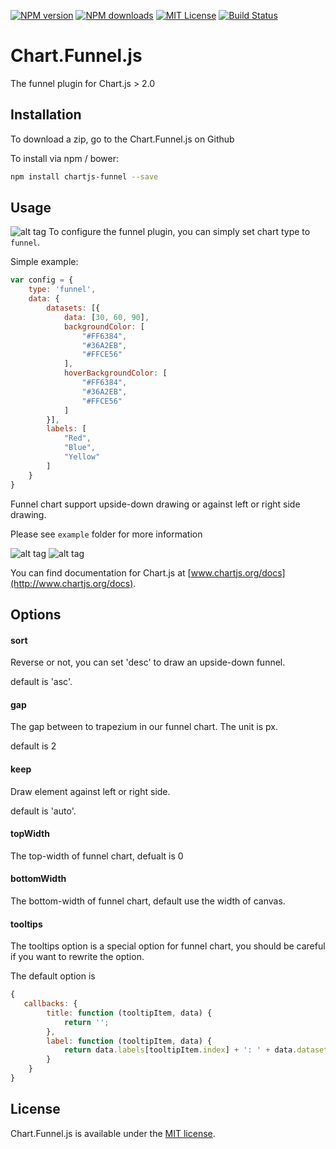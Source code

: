 [![NPM version][npm-version-image]][npm-url] 
[![NPM downloads][npm-downloads-image]][npm-url] 
[![MIT License][license-image]][license-url]
[![Build Status](https://travis-ci.org/xch89820/Chart.Funnel.js.svg?branch=master)](https://travis-ci.org/xch89820/Chart.Funnel.js)

# Chart.Funnel.js
The funnel plugin for Chart.js > 2.0

## Installation

To download a zip, go to the Chart.Funnel.js on Github

To install via npm / bower:

```bash
npm install chartjs-funnel --save
```

## Usage

![alt tag](https://cloud.githubusercontent.com/assets/4920540/16495890/e6c3aaee-3f21-11e6-868a-40c796613d3c.jpg)
To configure the funnel plugin, you can simply set chart type to `funnel`.

Simple example:
```js
var config = {
    type: 'funnel',
    data: {
		datasets: [{
			data: [30, 60, 90],
			backgroundColor: [
				"#FF6384",
				"#36A2EB",
				"#FFCE56"
			],
			hoverBackgroundColor: [
				"#FF6384",
				"#36A2EB",
				"#FFCE56"
			]
		}],
		labels: [
			"Red",
			"Blue",
			"Yellow"
		]	
	}
}
```

Funnel chart support upside-down drawing or against left or right side drawing.

Please see `example` folder for more information

![alt tag](https://cloud.githubusercontent.com/assets/4920540/16711980/d7c7a65a-46a9-11e6-94f2-6a3fdc8c79a1.JPG)
![alt tag](https://cloud.githubusercontent.com/assets/4920540/16711969/427ac258-46a9-11e6-8f93-86abf82ed89e.JPG)


You can find documentation for Chart.js at [www.chartjs.org/docs](http://www.chartjs.org/docs).

## Options

#### sort
Reverse or not, you can set 'desc' to draw an upside-down funnel.

default is 'asc'.

#### gap
The gap between to trapezium in our funnel chart. The unit is px.

default is 2

#### keep
Draw element against left or right side.

default is 'auto'.

#### topWidth
The top-width of funnel chart, defualt is 0

#### bottomWidth
The bottom-width of funnel chart, default use the width of canvas.

#### tooltips
The tooltips option is a special option for funnel chart, you should be careful if you want to rewrite the option.

The default option is
```js
{
   callbacks: {
    	title: function (tooltipItem, data) {
			return '';
		},
		label: function (tooltipItem, data) {
			return data.labels[tooltipItem.index] + ': ' + data.datasets[tooltipItem.datasetIndex].data[tooltipItem.index];
		}
	}
}
```
## License

Chart.Funnel.js is available under the [MIT license](http://opensource.org/licenses/MIT).

[license-image]: http://img.shields.io/badge/license-MIT-blue.svg?style=flat
[license-url]: http://opensource.org/licenses/MIT

[npm-url]: https://www.npmjs.com/package/chartjs-funnel
[npm-version-image]: http://img.shields.io/npm/v/chartjs-funnel.svg?style=flat

[npm-downloads-image]: http://img.shields.io/npm/dm/chartjs-funnel.svg?style=flat
